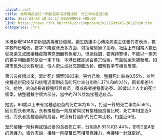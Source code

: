 ```yaml
---
layout: post
title: 當局稱長者打一劑疫苗與沒接種比較　死亡率相差近3倍
date: 2022-03-20 18:26:17.000000000 +08:00
link: https://news.rthk.hk/rthk/ch/component/k2/1639945-20220320.htm
categories: rthk
---
```


本港新增14149宗新冠病毒確診個案。衞生防護中心傳染病處主任張竹君表示，數字較昨日略低，數字下降或涉及多方面，包括疫情過了高峰，社區上有相當人數已受感染又或因接種疫苗等原因而有免疫力。但她強調，要保持警惕，不能以一兩天的數字判斷趨勢是否一定下降，本港已確診過百萬宗個案，有些個案未被發現，如果市民外出次數增加、個人衛生或社交距離放鬆，個案數字有機會反彈。

第五波疫情以來，累計死亡個案5683宗。張竹君說，整體死亡率為0.55%，並無接種過新冠疫苗和接種過兩劑疫苗的死亡率分別為1.37%和約0.1%，兩者相差14倍。她說，約8成長者接種科興疫苗，兩成長者接種復必泰。80歲以上人士的死亡個案，佔整體數字很大部分，當中約74%並無接種過疫苗。

她說，80歲以上未有接種過疫苗的死亡率為15%，打過一針的死亡率為5.59%，因此對長者來說，長者接種過一劑疫苗與沒有接種過疫苗比較，死亡率相差近3倍。而長者接種過兩劑疫苗，較沒有打過針的死亡率比較，相差近6倍。

至於接種一劑科興或復必泰的長者死亡率，分別為5.83%和3.44%，即有2至4倍的保護力。張竹君說，接種一劑疫苗已有相當保護力，再接種一針就更好。
